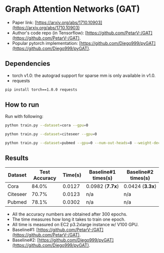 Graph Attention Networks (GAT)
============

- Paper link: [https://arxiv.org/abs/1710.10903](https://arxiv.org/abs/1710.10903)
- Author's code repo (in Tensorflow):
  [https://github.com/PetarV-/GAT](https://github.com/PetarV-/GAT).
- Popular pytorch implementation:
  [https://github.com/Diego999/pyGAT](https://github.com/Diego999/pyGAT).

Dependencies
------------
- torch v1.0: the autograd support for sparse mm is only available in v1.0.
- requests

```bash
pip install torch==1.0.0 requests
```

How to run
----------

Run with following:

```bash
python train.py --dataset=cora --gpu=0
```

```bash
python train.py --dataset=citeseer --gpu=0
```

```bash
python train.py --dataset=pubmed --gpu=0 --num-out-heads=8 --weight-decay=0.001
```

Results
-------

| Dataset | Test Accuracy | Time(s) | Baseline#1 times(s) | Baseline#2 times(s) |
| ------- | ------------- | ------- | ------------------- | ------------------- |
| Cora | 84.0% | 0.0127 | 0.0982 (**7.7x**) | 0.0424 (**3.3x**) |
| Citeseer | 70.7% | 0.0123 | n/a | n/a |
| Pubmed | 78.1% | 0.0302 | n/a | n/a |

* All the accuracy numbers are obtained after 300 epochs.
* The time measures how long it takes to train one epoch.
* All time is measured on EC2 p3.2xlarge instance w/ V100 GPU.
* Baseline#1: [https://github.com/PetarV-/GAT](https://github.com/PetarV-/GAT).
* Baseline#2: [https://github.com/Diego999/pyGAT](https://github.com/Diego999/pyGAT).
